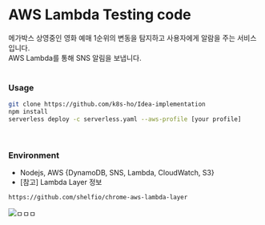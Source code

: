 # AWS Lambda Testing code
메가박스 상영중인 영화 예매 1순위의 변동을 탐지하고 사용자에게 알람을 주는 서비스입니다.  
AWS Lambda를 통해 SNS 알림을 보냅니다.
<br><br>
### Usage
```bash
git clone https://github.com/k8s-ho/Idea-implementation
npm install
serverless deploy -c serverless.yaml --aws-profile [your profile]
```
<br>  

###  Environment
- Nodejs, AWS {DynamoDB, SNS, Lambda, CloudWatch, S3}
- [참고] Lambda Layer 정보
```bash
https://github.com/shelfio/chrome-aws-lambda-layer
```
![ㅁㅁㅁ](https://github.com/k8s-ho/Idea-implementation/assets/118821939/41495289-61e0-4036-921e-4866c32aa21d)
